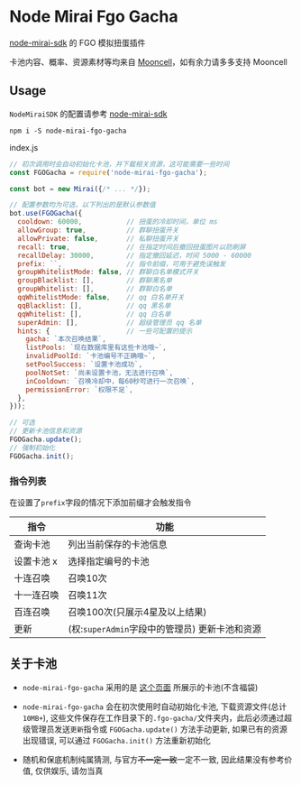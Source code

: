 # Node Mirai Fgo Gacha

[node-mirai-sdk](https://github.com/RedBeanN/node-mirai) 的 FGO 模拟扭蛋插件

卡池内容、概率、资源素材等均来自 [Mooncell](https://fgo.wiki/)，如有余力请多多支持 Mooncell

## Usage

`NodeMiraiSDK` 的配置请参考 [node-mirai-sdk](https://github.com/RedBeanN/node-mirai)

`npm i -S node-mirai-fgo-gacha`

index.js

``` javascript
// 初次调用时会自动初始化卡池，并下载相关资源，这可能需要一些时间
const FGOGacha = require('node-mirai-fgo-gacha');

const bot = new Mirai({/* ... */});

// 配置参数均为可选，以下列出的是默认参数值
bot.use(FGOGacha({
  cooldown: 60000,           // 扭蛋的冷却时间，单位 ms
  allowGroup: true,          // 群聊扭蛋开关
  allowPrivate: false,       // 私聊扭蛋开关
  recall: true,              // 在指定时间后撤回扭蛋图片以防刷屏
  recallDelay: 30000,        // 指定撤回延迟，时间 5000 - 60000
  prefix: ``,                // 指令前缀，可用于避免误触发
  groupWhitelistMode: false, // 群聊白名单模式开关
  groupBlacklist: [],        // 群聊黑名单
  groupWhitelist: [],        // 群聊白名单
  qqWhitelistMode: false,    // qq 白名单开关
  qqBlacklist: [],           // qq 黑名单
  qqWhitelist: [],           // qq 白名单
  superAdmin: [],            // 超级管理员 qq 名单
  hints: {                   // 一些可配置的提示
    gacha: `本次召唤结果`,
    listPools: `现在数据库里有这些卡池哦~`,
    invalidPoolId: `卡池编号不正确哦~`,
    setPoolSuccess: `设置卡池成功`,
    poolNotSet: `尚未设置卡池，无法进行召唤`,
    inCooldown: `召唤冷却中，每60秒可进行一次召唤`,
    permissionError: `权限不足`,
  },
}));

// 可选
// 更新卡池信息和资源
FGOGacha.update();
// 强制初始化
FGOGacha.init();

```

### 指令列表

在设置了`prefix`字段的情况下添加前缀才会触发指令

|   指令   | 功能 |
| -------- | ---- |
| 查询卡池 | 列出当前保存的卡池信息 |
| 设置卡池 x | 选择指定编号的卡池 |
| 十连召唤 | 召唤10次 |
| 十一连召唤 | 召唤11次 |
| 百连召唤 | 召唤100次(只展示4星及以上结果) |
| 更新 | (权:`superAdmin`字段中的管理员) 更新卡池和资源 |

## 关于卡池

- `node-mirai-fgo-gacha` 采用的是 [这个页面](https://fgo.wiki/w/%E6%8A%BD%E5%8D%A1%E6%A8%A1%E6%8B%9F%E5%99%A8) 所展示的卡池(不含福袋)

- `node-mirai-fgo-gacha` 会在初次使用时自动初始化卡池, 下载资源文件(总计`10MB+`), 这些文件保存在工作目录下的`.fgo-gacha/`文件夹内，此后必须通过超级管理员发送`更新`指令或 `FGOGacha.update()` 方法手动更新, 如果已有的资源出现错误, 可以通过 `FGOGacha.init()` 方法重新初始化

- 随机和保底机制纯属猜测, 与官方<del>不一定一致</del>一定不一致, 因此结果没有参考价值, 仅供娱乐, 请勿当真
